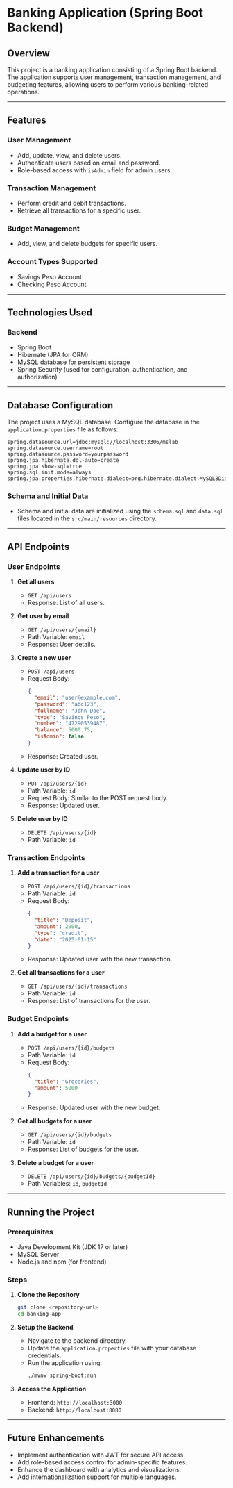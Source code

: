 # Banking Application (Spring Boot Backend)

## Overview
This project is a banking application consisting of a Spring Boot backend. The application supports user management, transaction management, and budgeting features, allowing users to perform various banking-related operations.

---

## Features
### **User Management**
- Add, update, view, and delete users.
- Authenticate users based on email and password.
- Role-based access with `isAdmin` field for admin users.

### **Transaction Management**
- Perform credit and debit transactions.
- Retrieve all transactions for a specific user.

### **Budget Management**
- Add, view, and delete budgets for specific users.

### **Account Types Supported**
- Savings Peso Account
- Checking Peso Account

---

## Technologies Used

### **Backend**
- Spring Boot
- Hibernate (JPA for ORM)
- MySQL database for persistent storage
- Spring Security (used for configuration, authentication, and authorization)

---

## Database Configuration
The project uses a MySQL database. Configure the database in the `application.properties` file as follows:

```properties
spring.datasource.url=jdbc:mysql://localhost:3306/mslab
spring.datasource.username=root
spring.datasource.password=yourpassword
spring.jpa.hibernate.ddl-auto=create
spring.jpa.show-sql=true
spring.sql.init.mode=always
spring.jpa.properties.hibernate.dialect=org.hibernate.dialect.MySQL8Dialect
```

### **Schema and Initial Data**
- Schema and initial data are initialized using the `schema.sql` and `data.sql` files located in the `src/main/resources` directory.

---

## API Endpoints

### **User Endpoints**
1. **Get all users**
    - `GET /api/users`
    - Response: List of all users.

2. **Get user by email**
    - `GET /api/users/{email}`
    - Path Variable: `email`
    - Response: User details.

3. **Create a new user**
    - `POST /api/users`
    - Request Body:
      ```json
      {
        "email": "user@example.com",
        "password": "abc123",
        "fullname": "John Doe",
        "type": "Savings Peso",
        "number": "47290539487",
        "balance": 5000.75,
        "isAdmin": false
      }
      ```
    - Response: Created user.

4. **Update user by ID**
    - `PUT /api/users/{id}`
    - Path Variable: `id`
    - Request Body: Similar to the POST request body.
    - Response: Updated user.

5. **Delete user by ID**
    - `DELETE /api/users/{id}`
    - Path Variable: `id`

### **Transaction Endpoints**
1. **Add a transaction for a user**
    - `POST /api/users/{id}/transactions`
    - Path Variable: `id`
    - Request Body:
      ```json
      {
        "title": "Deposit",
        "amount": 2000,
        "type": "credit",
        "date": "2025-01-15"
      }
      ```
    - Response: Updated user with the new transaction.

2. **Get all transactions for a user**
    - `GET /api/users/{id}/transactions`
    - Path Variable: `id`
    - Response: List of transactions for the user.

### **Budget Endpoints**
1. **Add a budget for a user**
    - `POST /api/users/{id}/budgets`
    - Path Variable: `id`
    - Request Body:
      ```json
      {
        "title": "Groceries",
        "amount": 5000
      }
      ```
    - Response: Updated user with the new budget.

2. **Get all budgets for a user**
    - `GET /api/users/{id}/budgets`
    - Path Variable: `id`
    - Response: List of budgets for the user.

3. **Delete a budget for a user**
    - `DELETE /api/users/{id}/budgets/{budgetId}`
    - Path Variables: `id`, `budgetId`

---

## Running the Project

### Prerequisites
- Java Development Kit (JDK 17 or later)
- MySQL Server
- Node.js and npm (for frontend)

### Steps
1. **Clone the Repository**
   ```bash
   git clone <repository-url>
   cd banking-app
   ```

2. **Setup the Backend**
    - Navigate to the backend directory.
    - Update the `application.properties` file with your database credentials.
    - Run the application using:
      ```bash
      ./mvnw spring-boot:run
      ```

3. **Access the Application**
    - Frontend: `http://localhost:3000`
    - Backend: `http://localhost:8080`

---

## Future Enhancements
- Implement authentication with JWT for secure API access.
- Add role-based access control for admin-specific features.
- Enhance the dashboard with analytics and visualizations.
- Add internationalization support for multiple languages.


